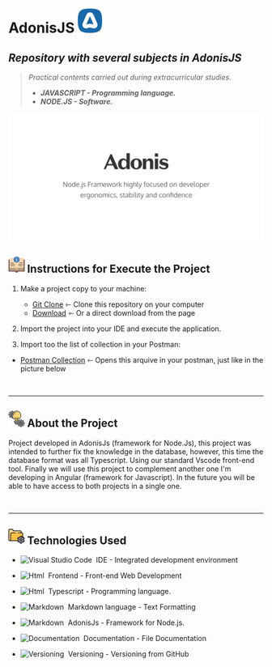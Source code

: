 # AdonisJS ![](/Icons/AdonisJS%20Logo.svg)

## _Repository with several subjects in AdonisJS_

> _Practical contents carried out during extracurricular studies._
>
> - **_JAVASCRIPT - Programming language._**
> - **_NODE.JS - Software._**

![Matheus Battisti](/assets/Capa%20for%20Project.jpg)

## ![](/Icons/instrucoes.png) Instructions for Execute the Project 

1. Make a project copy to your machine: 
    - [Git Clone](https://github.com/ArthurEstevan/Matheus-Battist-AdonisJS-2022) ⇽ Clone this repository on your computer
    - [Download](https://github.com/ArthurEstevan/Matheus-Battist-AdonisJS-2022/archive/refs/heads/master.zip) ⇽ Or a direct download from the page 

2. Import the project into your IDE and execute the application.

3. Import too the list of collection in your Postman:
- [Postman Collection](https://github.com/ArthurEstevan/Matheus-Battist-AdonisJS-2022/tree/master/Postman) ⇽ Opens this arquive in your postman, just like in the picture below



<br>
    
---

## ![](/Icons/icon_conceito.png) About the Project

Project developed in AdonisJs (framework for Node.Js), this project was intended to further fix the knowledge in the database, however, this time the database format was all Typescript. Using our standard Vscode front-end tool.
Finally we will use this project to complement another one I'm developing in Angular (framework for Javascript). In the future you will be able to have access to both projects in a single one.

<br>

---

## ![](/Icons/configuracoes.png) Technologies Used

- ![Visual Studio Code](https://img.shields.io/badge/Visual%20Studio%20Code-black?style=for-the-badge&logo=visual-studio-code&logoColor=007ACC)&nbsp; IDE - Integrated development environment

- ![Html](https://img.shields.io/badge/Html-black?style=for-the-badge&logo=html5&logoColor=#E34F26)&nbsp; Frontend - Front-end Web Development 

- ![Html](https://img.shields.io/badge/Typescript-black?style=for-the-badge&logo=typescript&logoColor=#E34F26)&nbsp; Typescript - Programming language.

- ![Markdown](https://img.shields.io/badge/Markdown-black?style=for-the-badge&logo=markdown&logoColor=#000000)&nbsp; Markdown language - Text Formatting 

- ![Markdown](https://img.shields.io/badge/AdonisJS-black?style=for-the-badge&logo=adonisjs&logoColor=#000000)&nbsp; AdonisJs - Framework for Node.js. 

- ![Documentation](https://img.shields.io/badge/Documentation-black?style=for-the-badge&logo=academia&logoColor=#41454A)&nbsp; Documentation - File Documentation

- ![Versioning](https://img.shields.io/badge/Versioning-black?style=for-the-badge&logo=git&logoColor=#F05032)&nbsp; Versioning - Versioning from GitHub

<br>
